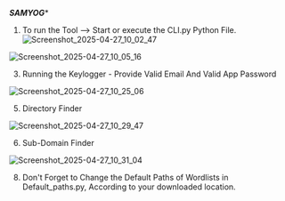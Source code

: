

***********SAMYOG************

1) To run the Tool
   -->  Start or execute the CLI.py Python File.
![Screenshot_2025-04-27_10_02_47](https://github.com/user-attachments/assets/5b00a986-94bf-4752-ba22-7db6faeb0fff)

 ![Screenshot_2025-04-27_10_05_16](https://github.com/user-attachments/assets/033e867a-a28b-4978-87d4-fbd63553eb78)

3) Running the Keylogger - Provide Valid Email And Valid App Password
   
 ![Screenshot_2025-04-27_10_25_06](https://github.com/user-attachments/assets/4c20cc3d-8442-4f16-8be0-1169f8db5753)

5) Directory Finder
   
![Screenshot_2025-04-27_10_29_47](https://github.com/user-attachments/assets/9ed3bf31-7da6-4d53-95c0-44a743232dd8)

6) Sub-Domain Finder
   
![Screenshot_2025-04-27_10_31_04](https://github.com/user-attachments/assets/59a6d38b-2061-42a0-a90f-6d057d7ceb3e)
   
8) Don't Forget to Change the Default Paths of Wordlists in Default_paths.py, According to your downloaded location.

